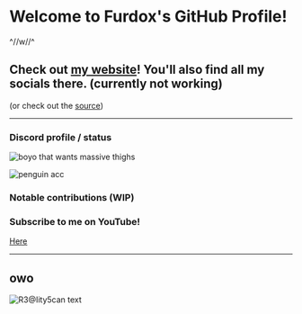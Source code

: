 <!--
**NathanTurnYT/NathanTurnYT** is a ✨ _special_ ✨ repository because its `README.md` (this file) appears on your GitHub profile.

Here are some ideas to get you started:

- 🔭 I’m currently working on ...
- 🌱 I’m currently learning ...
- 👯 I’m looking to collaborate on ...
- 🤔 I’m looking for help with ...
- 💬 Ask me about ...
- 📫 How to reach me: ...
- 😄 Pronouns: ...
- ⚡ Fun fact: ...
- 💁‍♀️ Me when your mom ...
-->

# Welcome to Furdox's GitHub Profile!
<!--・ω・-->
^//w//^
<!-- cwinge. also, it's wierd the coding state I'm in rn...
### My coding languages are :
None since I stopped learning. However, I make Scratch games! [Scratch Profile](http://tiny.cc/guffcat)
-->

## **Check out [my website](http://furdox.tk/)! You'll also find all my socials there. (currently not working)**
<!-- THIS IS A GRABIFY LINK, REAL LINK IS http://furdox.tk/ --><!-- (NUH UH! change that shit, grabbing ips is bad, old me) -->
(or check out the [source](http://github.com/Furdox/website))

-----


### Discord profile / status

![boyo that wants massive thighs](https://discord.c99.nl/widget/theme-2/670459646284398615.png)

![penguin acc](https://discord.c99.nl/widget/theme-2/724699209168715887.png)

### Notable contributions (WIP)

### Subscribe to me on YouTube!

[Here](http://tiny.cc/furdoxyt)

-----

## owo

![R3@Iity5can text](https://raw.githubusercontent.com/Furdox/oldwebsite/95001dfe473d2743077e6b0f8bcb1400e8fbc8e3/oldwebsite/website/secret/S%C3%A9lection_133.png)
